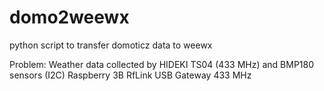 # domo2weewx
python script to transfer domoticz data to weewx

Problem:
Weather data collected by HIDEKI TS04 (433 MHz) and BMP180 sensors (I2C)
Raspberry 3B
RfLink USB Gateway 433 MHz
